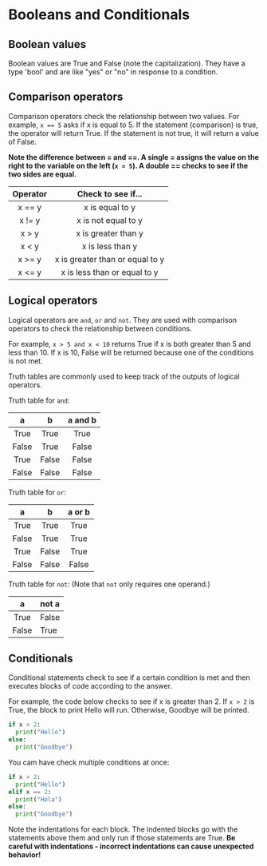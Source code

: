 # Booleans and Conditionals

## Boolean values
Boolean values are True and False (note the capitalization). They have a type 'bool' and are like "yes" or "no" in response to a condition.

## Comparison operators

Comparison operators check the relationship between two values. For example, ``` x == 5 ``` asks if x is equal to 5. If the statement (comparison) is true, the operator will return True. If the statement is not true, it will return a value of False.

**Note the difference between = and ==. A single = assigns the value on the right to the variable on the left (```x = 5```). A double == checks to see if the two sides are equal.**

|Operator|Check to see if...|
|:---:|:---:|
|x == y| x is equal to y |
|x != y| x is not equal to y |
| x > y | x is greater than y |
| x < y | x is less than y |
| x >= y | x is greater than or equal to y |
| x <= y | x is less than or equal to y |

## Logical operators

Logical operators are ```and```, ```or``` and ```not```. They are used with comparison operators to check the relationship between conditions.

For example, ```x > 5 and x < 10``` returns True if x is both greater than 5 and less than 10. If x is 10, False will be returned because one of the conditions is not met.

Truth tables are commonly used to keep track of the outputs of logical operators.

Truth table for ```and```:

| a | b | a and b |
| :-: | :---: | :---: |
| True | True | True |
| False | True | False |
| True | False | False |
| False | False | False |

Truth table for ```or```:

| a | b | a or b |
| :---: | :---: | :---: |
| True | True | True |
| False | True | True |
| True | False | True |
| False | False | False |

Truth table for ```not```:
(Note that ```not``` only requires one operand.)

|a| not a |
|:---:|:---|
|True|False|
|False|True|

## Conditionals

Conditional statements check to see if a certain condition is met and then executes blocks of code according to the answer.

For example, the code below checks to see if x is greater than 2. If ```x > 2``` is True, the block to print Hello will run. Otherwise, Goodbye will be printed.

```python
if x > 2:
  print("Hello")
else:
  print("Goodbye")
```
You cam have check multiple conditions at once:

```python
if x > 2:
  print("Hello")
elif x == 2:
  print("Hola")
else:
  print("Goodbye")
```

Note the indentations for each block. The indented blocks go with the statements above them and only run if those statements are True. **Be careful with indentations - incorrect indentations can cause unexpected behavior!**
  
